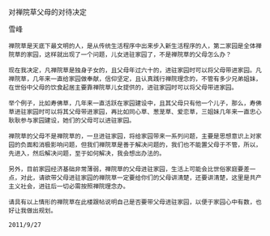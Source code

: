 对禅院草父母的对待决定

雪峰


    禅院草是天底下最文明的人，是从传统生活程序中出来步入新生活程序的人，第二家园是全体禅院草的家园，这样就出现了一个问题，儿女进驻家园了，不是禅院草的父母怎么办？

    现在我决定，凡禅院草是独身子女的，且父母年过六十的，进驻家园时可以将父母带进家园。凡禅院草，几年来一直给家园做奉献，信仰坚定，且认真践行禅院理念的，不管有多少兄弟姐妹，在世俗中父母的饮食起居主要靠禅院草儿女提供的，进驻家园时可以将父母带进家园。

    举个例子，比如寿佛草，几年来一直活跃在家园建设中，且其父母只有他一个儿子，那么，寿佛草进驻家园时可以将其父母带进家园，再比如同心草、葱茏草、爱恋草，三姐妹几年来一直忠心耿耿参与家园建设，她们的父母可以进驻家园。

    禅院草的父母不是禅院草的，一旦进驻家园，将给家园带来一系列问题，主要是思想意识上对家园的负面和消极影响问题，但我们禅院草是善于解决问题的，我们也不能置父母于不管，所以，先进入，然后解决问题，至于如何解决，我会想出办法的。

    另外，目前家园经济基础非常薄弱，禅院草的父母进驻家园，生活上可能会比世俗家庭要差一点，对此，请欲带父母进驻家园的禅院草一定要给你们的父母讲清楚，还要讲清楚，这里是共产主义社会，进驻后一切必需按照禅院理念办。

    请具有以上情形的禅院草在此楼跟帖说明自己是否要带父母进驻家园，以便于家园心中有数，也好让我做出规划。

    2011/9/27




